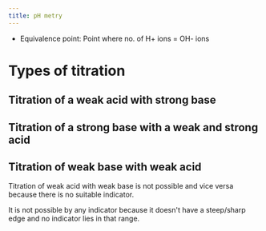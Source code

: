 ```yaml
---
title: pH metry
---
```

* Equivalence point: Point where no. of H+ ions = OH- ions

# Types of titration

## Titration of a weak acid with strong base

## Titration of a strong base with a weak and strong acid

## Titration of weak base with weak acid

Titration of weak acid with weak base is not possible and vice versa because there is no suitable indicator.  

It is not possible by any indicator because it doesn't have a steep/sharp edge and no indicator lies in that range.